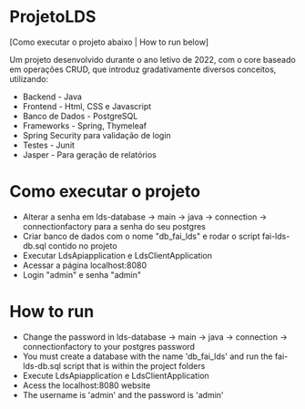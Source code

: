 # ProjetoLDS
[Como executar o projeto abaixo | How to run below]

Um projeto desenvolvido durante o ano letivo de 2022, com o core baseado em operações CRUD, que introduz gradativamente diversos conceitos, utilizando:

* Backend - Java
* Frontend - Html, CSS e Javascript
* Banco de Dados - PostgreSQL
* Frameworks - Spring, Thymeleaf
* Spring Security para validação de login
* Testes - Junit
* Jasper - Para geração de relatórios


# Como executar o projeto
* Alterar a senha em lds-database -> main -> java -> connection -> connectionfactory para a senha do seu postgres
* Criar banco de dados com o nome "db_fai_lds" e rodar o script fai-lds-db.sql contido no projeto
* Executar LdsApiapplication e LdsClientApplication
* Acessar a página localhost:8080
* Login "admin" e senha "admin"

# How to run
* Change the password in lds-database -> main -> java -> connection -> connectionfactory to your postgres password
* You must create a database with the name 'db_fai_lds' and run the fai-lds-db.sql script that is within the project folders
* Execute LdsApiapplication e LdsClientApplication
* Acess the localhost:8080 website
* The username is 'admin' and the password is 'admin'
